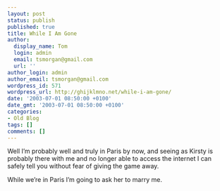 ```yaml
---
layout: post
status: publish
published: true
title: While I Am Gone
author:
  display_name: Tom
  login: admin
  email: tsmorgan@gmail.com
  url: ''
author_login: admin
author_email: tsmorgan@gmail.com
wordpress_id: 571
wordpress_url: http://ghijklmno.net/while-i-am-gone/
date: '2003-07-01 08:50:00 +0100'
date_gmt: '2003-07-01 08:50:00 +0100'
categories:
- Old Blog
tags: []
comments: []
---
```

<!-- more -->

<p>Well I&#8217;m probably well and truly in Paris by now, and seeing as Kirsty is probably there with me and no longer able to access the internet I can safely tell you without fear of giving the game away.</p>


<p class="firstpar">While we&#8217;re in Paris I&#8217;m going to ask her to marry me.</p>

